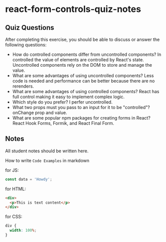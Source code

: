 # react-form-controls-quiz-notes

## Quiz Questions

After completing this exercise, you should be able to discuss or answer the following questions:

- How do controlled components differ from uncontrolled components?
  In controlled the value of elements are controlled by React's state. Uncontrolled components rely on the DOM to store and manage the value.
- What are some advantages of using uncontrolled components?
  Less code is needed and performance can be better because there are no rerenders.
- What are some advantages of using controlled components?
  React has full control making it easy to implement complex logic.
- Which style do you prefer?
  I perfer uncontrolled.
- What two props must you pass to an input for it to be "controlled"?
  onChange prop and value.
- What are some popular npm packages for creating forms in React?
  React Hook Forms, Formik, and React Final Form.

## Notes

All student notes should be written here.

How to write `Code Examples` in markdown

for JS:

```javascript
const data = 'Howdy';
```

for HTML:

```html
<div>
  <p>This is text content</p>
</div>
```

for CSS:

```css
div {
  width: 100%;
}
```
